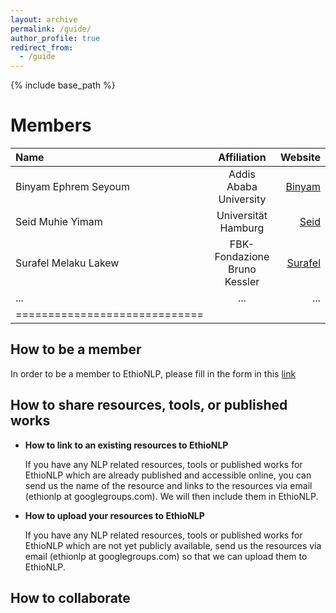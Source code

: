 ```yaml
---
layout: archive
permalink: /guide/
author_profile: true
redirect_from:
  - /guide
---
```


{% include base_path %}

Members
======

| Name | Affiliation | Website |
|:--------|:-------:|--------:|
| Binyam Ephrem Seyoum   | Addis Ababa University   | [Binyam](http://addisababa.academia.edu/BSeyoum)   |
| Seid Muhie Yimam   | Universität Hamburg  | [Seid](https://seyyaw.github.io/)   |
| Surafel Melaku Lakew   | FBK-Fondazione Bruno Kessler   | [Surafel](https://ict.fbk.eu/people/detail/surafelml/)   |
| ... | ... | ... |
|=============================|



## How to be a member
In order to be a member to EthioNLP, please fill in the form in this [link]()

## How to share resources, tools, or published works

* **How to link to an existing resources to EthioNLP**

   If you have any NLP related resources, tools or published works for EthioNLP which are already published and accessible online, you can send us the name of the resource and links to the resources via email (ethionlp at googlegroups.com). We will then include them in EthioNLP.

* **How to upload your resources to EthioNLP**

   If you have any NLP related resources, tools or published works for EthioNLP which are not yet publicly available, send us the resources via email (ethionlp at googlegroups.com) so that we can upload them to EthioNLP.

## How to collaborate

